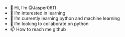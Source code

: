- 👋 Hi, I’m @Jasper0611
- 👀 I’m interested in learning 
- 🌱 I’m currently learning python and machine learning
- 💞️ I’m looking to collaborate on python
- 📫 How to reach me github

<!---
Jasper0611/Jasper0611 is a ✨ special ✨ repository because its `README.md` (this file) appears on your GitHub profile.
You can click the Preview link to take a look at your changes.
--->
